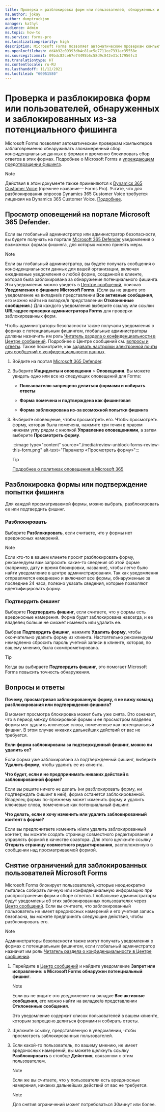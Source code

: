 ```yaml
---
title: Проверка и разблокировка форм или пользователей, обнаруженных и заблокированных из-за потенциального фишинга
ms.author: jokay
author: dumptruckjon
manager: kathyl
audience: Admin
ms.topic: how-to
ms.service: forms-pro
ms.localizationpriority: high
description: Microsoft Forms позволяет автоматическим проверкам компьютеров заблаговременно обнаруживать злонамеренный сбор конфиденциальных данных в формах и опросах. Если вы глобальный администратор и/или администратор безопасности, вы можете войти в Центр администрирования Microsoft 365 для просмотра и разблокирования заблокированных форм, в которых обнаружен потенциальный фишинг и вредоносные намерения.
ms.openlocfilehash: dd4b92c09393db4c81ac5e7711ee7331ac35558e
ms.sourcegitcommit: 09bdc82ce67e74495b6c58d9c842e31c17956fc3
ms.translationtype: HT
ms.contentlocale: ru-RU
ms.lasthandoff: 11/12/2021
ms.locfileid: "60951580"
---
```

# <a name="review-and-unblock-forms-or-users-detected-and-blocked-for-potential-phishing"></a>Проверка и разблокировка форм или пользователей, обнаруженных и заблокированных из-за потенциального фишинга

Microsoft Forms позволяет автоматическим проверкам компьютеров заблаговременно обнаруживать злонамеренный сбор конфиденциальных данных в формах и временно блокировать сбор ответов в этих формах. Подробнее о Microsoft Forms и [упреждающем предотвращении фишинга](https://support.microsoft.com/office/microsoft-forms-and-proactive-phishing-prevention-b3950a20-296d-4e8e-96f5-594ced998a90).

>[!Note]
>Действия в этом документе также применяются к [Dynamics 365 Customer Voice](https://go.microsoft.com/fwlink/p?linkid=2128500) (прежнее название— Forms Pro). Учтите, что для разблокирования опросов Dynamics 365 Customer Voice требуется лицензия на Dynamics 365 Customer Voice. [Подробнее](/dynamics365/customer-voice/help-hub).

## <a name="review-alerts-in-the-microsoft-365-defender-portal"></a>Просмотр оповещений на портале Microsoft 365 Defender.

Если вы глобальный администратор или администратор безопасности, вы будете получать на портале [Microsoft 365 Defender](https://security.microsoft.com/) уведомления о возможных формах фишинга, для которых можно принять меры.

>[!Note]
> Если вы глобальный администратор, вы будете получать сообщения о конфиденциальности данных для вашей организации, включая ежедневные уведомления о любой форме, созданной в клиенте, которая была заблокирована за обнаружение потенциального фишинга. Эти уведомления можно увидеть в [Центре сообщений](https://admin.microsoft.com/AdminPortal/Home#/MessageCenter), поискав **Уведомления о фишинге Microsoft Forms**. (Если вы не видите это уведомление на вкладке/в представлении **Все активные сообщения**, его можно найти на вкладке/в представлении **Отклоненные сообщения**.) Для каждого уведомления выберите ссылку или ссылки **URL-адрес проверки администратора Forms** для проверки заблокированных форм.  
  
Чтобы администраторы безопасности также получали уведомления о формах с потенциальным фишингом, глобальные администраторы должны назначить им роль [Читатель раздела о конфиденциальности в Центре сообщений](/azure/active-directory/roles/permissions-reference#message-center-privacy-reader). Подробнее о Центре сообщений см. [вопросы и ответы](/microsoft-365/admin/manage/message-center). Также посмотрите, как [задавать настройки электронной почты для сообщений о конфиденциальности данных](/microsoft-365/admin/manage/message-center#preferences).

1.  Войдите на портал [Microsoft 365 Defender](https://security.microsoft.com/).

2.  Выберите **Инциденты и оповещения** \> **Оповещения**. Вы можете увидеть одно или все из следующих оповещений для Forms:
    
      - **Пользователю запрещено делиться формами и собирать ответы**
    
      - **Форма помечена и подтверждена как фишинговая**
    
      - **Форма заблокирована из-за возможной попытки фишинга**

3.  Выберите оповещение, чтобы просмотреть его. Чтобы просмотреть форму, которая была помечена, нажмите три точки в правом нижнем углу рядом с кнопкой **Управление оповещениями**, а затем выберите **Просмотреть форму**.
 
    :::image type="content" source="./media/review-unblock-forms-review-this-form.png" alt-text="Параметр «Просмотреть форму»":::

    >[!Tip]
    >[Подробнее о политиках оповещения в Microsoft 365](/microsoft-365/compliance/alert-policies)

## <a name="unblock-a-form-or-confirm-its-phishing-attempt"></a>Разблокировка формы или подтверждение попытки фишинга

Для каждой просматриваемой формы, можно выбрать, разблокировать ее или подтвердить фишинг.

### <a name="unblock"></a>Разблокировать

Выберите **Разблокировать**, если считаете, что у формы нет вредоносных намерений.

>[!Note]
>Если кто-то в вашем клиенте просит разблокировать форму, рекомендуем вам запросить какие-то сведения об этой форме (например, дату и время блокировки, название), чтобы легче было найти уведомление в центре администрирования. Так как уведомления отправляются ежедневно и включают все формы, обнаруженные за последние 24 часа, полезно указать сведения, которые позволяют идентифицировать форму.

### <a name="confirm-phishing"></a>Подтвердить фишинг

Выберите **Подтвердить фишинг**, если считаете, что у формы есть вредоносные намерения. Форма будет заблокирована навсегда, и ее владелец больше не сможет изменить или удалить ее.

Выбрав **Подтвердить фишинг**, нажмите **Удалить форму**, чтобы окончательно удалить форму из клиента. Настоятельно рекомендуем немедленно сбросить пароль учетной записи в клиенте, которая, по вашему мнению, была скомпрометирована.

>[!Tip]
>Когда вы выбираете **Подтвердить фишинг**, это помогает Microsoft Forms повысить точность обнаружения. 

## <a name="commonly-asked-questions"></a>Вопросы и ответы

**Почему, просматривая заблокированную форму, я не вижу команд разблокирования или подтверждения фишинга?**

В момент просмотра блокировка может быть уже снята. Это означает, что в период между блокировкой формы и ее просмотром владелец формы мог удалить ключевые слова, помеченные как потенциальный фишинг. В этом случае никаких дальнейших действий от вас не требуется.

**Если форма заблокирована за подтвержденный фишинг, можно ли удалить ее?**

Если форма уже заблокирована за подтвержденный фишинг, выберите **Удалить форму**, чтобы удалить ее из клиента.

**Что будет, если я не предпринимать никаких действий в заблокированной форме?**

Если вы решите ничего не делать (ни разблокировать форму, ни подтверждать фишинг в ней), форма останется заблокированной. Владелец формы по-прежнему может изменить форму и удалить ключевые слова, помеченные как потенциальный фишинг.

**Что делать, если я хочу изменить или удалить заблокированный контент в форме?**

Если вы предпочитаете изменить и/или удалить заблокированный контент, вы можете создать страницу совместного редактирования и управлять формой в качестве соавтора. Для этого щелкните ссылку **Открыть страницу совместного редактирования**, расположенную в сообщении над просматриваемой формой.

## <a name="remove-restrictions-for-blocked-microsoft-forms-users"></a>Снятие ограничений для заблокированных пользователей Microsoft Forms

Microsoft Forms блокирует пользователей, которые неоднократно пытались собирать личную или конфиденциальную информацию при распространении форм и сборе ответов. Глобальные администраторы будут уведомлены об этих заблокированных пользователях через [Центр сообщений](https://admin.microsoft.com/AdminPortal/Home#/MessageCenter). Если вы считаете, что заблокированный пользователь не имеет вредоносных намерений и его учетная запись безопасна, вы можете предпринять следующие действия, чтобы разблокировать его.

>[!Note]
>Администраторы безопасности также могут получать уведомления о формах с потенциальным фишингом, если глобальный администратор назначит им роль [Читатель раздела о конфиденциальности в Центре сообщений](/azure/active-directory/roles/permissions-reference#message-center-privacy-reader).

1.  Перейдите в [Центр сообщений](https://admin.microsoft.com/AdminPortal/Home#/MessageCenter) и найдите уведомление **Запрет или исправление: в Microsoft Forms обнаружен потенциальный фишинг**.

    >[!Note]
    >Если вы не видите это уведомление на вкладке **Все активные сообщения**, его можно найти на вкладке/в представлении **Отклоненные сообщения**.
 
    Это уведомление содержит список пользователей в вашем клиенте, которым запрещено делиться формами и собирать ответы.

2.  Щелкните ссылку, представленную в уведомлении, чтобы просмотреть заблокированных пользователей.

3.  Если какой-то пользователь, по вашему мнению, не имеет вредоносных намерений, вы можете щелкнуть ссылку **Разблокировать** в столбце **Действия**, связанном с этим пользователем. 

    >[!Note]
    >Если же вы считаете, что у пользователя есть вредоносные намерения, никаких дальнейших действий от вас не требуется.

    >[!Note]
    >Для снятия ограничений может потребоваться 30минут или более.

